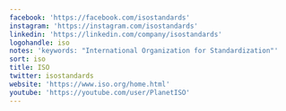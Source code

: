 ```yaml
---
facebook: 'https://facebook.com/isostandards'
instagram: 'https://instagram.com/isostandards'
linkedin: 'https://linkedin.com/company/isostandards'
logohandle: iso
notes: 'keywords: "International Organization for Standardization"'
sort: iso
title: ISO
twitter: isostandards
website: 'https://www.iso.org/home.html'
youtube: 'https://youtube.com/user/PlanetISO'
---
```

